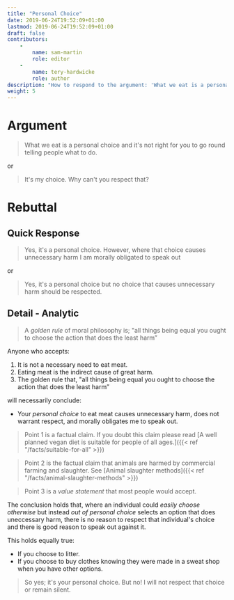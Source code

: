```yaml
---
title: "Personal Choice"
date: 2019-06-24T19:52:09+01:00
lastmod: 2019-06-24T19:52:09+01:00
draft: false
contributors:
    - 
        name: sam-martin
        role: editor
    - 
        name: tery-hardwicke
        role: author
description: "How to respond to the argument: 'What we eat is a personal choice, it's not right for you to go round telling people what to do.'"
weight: 5
---
```


# Argument

> What we eat is a personal choice and it's not right for you to go round telling people what to do.

or

> It's my choice. Why can't you respect that?

# Rebuttal  

## Quick Response

> Yes, it's a personal choice. However, where that choice causes unnecessary harm I am morally obligated to speak out

or

> Yes, it's a personal choice but no choice that causes unnecessary harm should be respected.

## Detail - Analytic

> A _golden rule_ of moral philosophy is; "all things being equal you ought to choose the action that does the least harm” 

Anyone who accepts:

1. It is not a necessary need to eat meat.
2. Eating meat is the indirect cause of great harm.
3. The golden rule that, "all things being equal you ought to choose the action that does the least harm”

will necessarily conclude:

- Your _personal choice_ to eat meat causes unnecessary harm, does not warrant respect, and morally obligates me to speak out.

 
> Point 1 is a factual claim. If you doubt this claim please read [A well planned vegan diet is suitable for people of all ages.]({{< ref "/facts/suitable-for-all" >}})

> Point 2 is the factual claim that animals are harmed by commercial farming and slaughter. See [Animal slaughter methods]({{< ref "/facts/animal-slaughter-methods" >}})

> Point 3 is a *value statement*  that most people would accept.

The conclusion holds that, where an individual could *easily choose otherwise* but instead *out of personal choice* selects an option that does uneccessary harm, there is no reason to respect that individual's choice and there is good reason to speak out against it.

This holds equally true:

- If you choose to litter.
- If you choose to buy clothes knowing they were made in a sweat shop when you have other options.

> So yes; it's your personal choice. But no! I will not respect that choice or remain silent.
